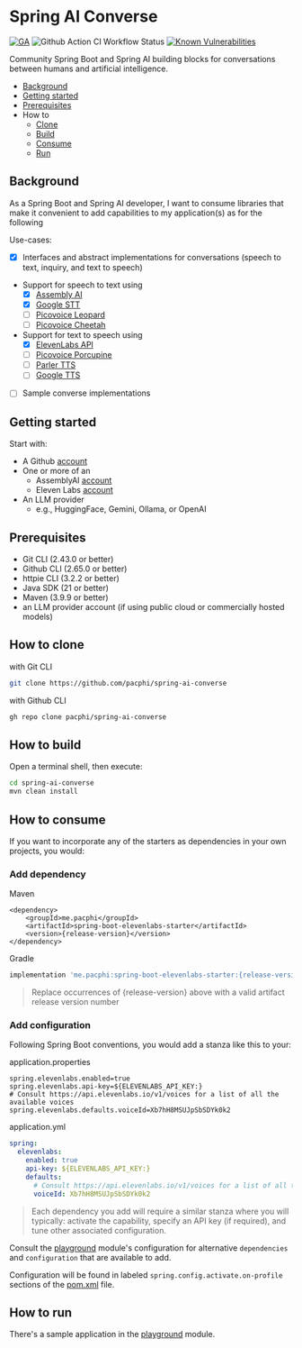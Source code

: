 # Spring AI Converse

[![GA](https://img.shields.io/badge/Release-Alpha-darkred)](https://img.shields.io/badge/Release-Alpha-darkred) ![Github Action CI Workflow Status](https://github.com/pacphi/spring-ai-converse/actions/workflows/ci.yml/badge.svg) [![Known Vulnerabilities](https://snyk.io/test/github/pacphi/spring-ai-converse/badge.svg?style=plastic)](https://snyk.io/test/github/pacphi/spring-ai-converse)

Community Spring Boot and Spring AI building blocks for conversations between humans and artificial intelligence.

* [Background](#background)
* [Getting started](#getting-started)
* [Prerequisites](#prerequisites)
* How to
    * [Clone](#how-to-clone)
    * [Build](#how-to-build)
    * [Consume](#how-to-consume)
    * [Run](#how-to-run)

## Background

As a Spring Boot and Spring AI developer, I want
to consume libraries that make it convenient to add capabilities to my application(s)
as for the following

Use-cases:

* [x] Interfaces and abstract implementations for conversations (speech to text, inquiry, and text to speech)
* Support for speech to text using
  * [x] [Assembly AI](https://www.assemblyai.com/blog/speech-recognition-in-java/)
  * [x] [Google STT](https://cloud.google.com/speech-to-text/docs/transcribe-client-libraries#client-libraries-install-java)
  * [ ] [Picovoice Leopard](https://github.com/Picovoice/leopard?tab=readme-ov-file#java-demo)
  * [ ] [Picovoice Cheetah](https://github.com/Picovoice/cheetah?tab=readme-ov-file#java-demos)
* Support for text to speech using 
  * [x] [ElevenLabs API](https://elevenlabs.io/docs/api-reference/text-to-speech/convert)
  * [ ] [Picovoice Porcupine](https://github.com/Picovoice/porcupine?tab=readme-ov-file#java-demos)
  * [ ] [Parler TTS](https://huggingface.co/ecyht2/parler-tts-mini-v1-GGUF)
  * [ ] [Google TTS](https://cloud.google.com/text-to-speech/docs/create-audio-text-client-libraries#client-libraries-install-java)
* [ ] Sample converse implementations

## Getting started

Start with:

* A Github [account](https://github.com/signup)
* One or more of an
  * AssemblyAI [account](https://www.assemblyai.com/dashboard/signup)
  * Eleven Labs [account](https://elevenlabs.io/app/sign-up)
* An LLM provider
  * e.g., HuggingFace, Gemini, Ollama, or OpenAI

## Prerequisites

* Git CLI (2.43.0 or better)
* Github CLI (2.65.0 or better)
* httpie CLI (3.2.2 or better)
* Java SDK (21 or better)
* Maven (3.9.9 or better)
* an LLM provider account (if using public cloud or commercially hosted models)

## How to clone

with Git CLI

```bash
git clone https://github.com/pacphi/spring-ai-converse
```

with Github CLI

```bash
gh repo clone pacphi/spring-ai-converse
```

## How to build

Open a terminal shell, then execute:

```bash
cd spring-ai-converse
mvn clean install
```

## How to consume

If you want to incorporate any of the starters as dependencies in your own projects, you would:

### Add dependency

Maven

```maven
<dependency>
    <groupId>me.pacphi</groupId>
    <artifactId>spring-boot-elevenlabs-starter</artifactId>
    <version>{release-version}</version>
</dependency>
```

Gradle

```gradle
implementation 'me.pacphi:spring-boot-elevenlabs-starter:{release-version}'
```

> Replace occurrences of {release-version} above with a valid artifact release version number

### Add configuration

Following Spring Boot conventions, you would add a stanza like this to your:

application.properties

```properties
spring.elevenlabs.enabled=true
spring.elevenlabs.api-key=${ELEVENLABS_API_KEY:}
# Consult https://api.elevenlabs.io/v1/voices for a list of all the available voices
spring.elevenlabs.defaults.voiceId=Xb7hH8MSUJpSbSDYk0k2
```

application.yml

```yaml
spring:
  elevenlabs:
    enabled: true
    api-key: ${ELEVENLABS_API_KEY:}
    defaults:
      # Consult https://api.elevenlabs.io/v1/voices for a list of all the available voices
      voiceId: Xb7hH8MSUJpSbSDYk0k2
```

> Each dependency you add will require a similar stanza where you will typically: activate the capability, specify an API key (if required), and tune other associated configuration.

Consult the [playground](playground) module's configuration for alternative
`dependencies` and `configuration` that are available to add.

Configuration will be found in labeled `spring.config.activate.on-profile` sections of the [pom.xml](playground/pom.xml) file.

## How to run

There's a sample application in the [playground](playground) module.
